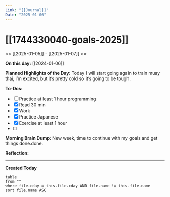 ```yaml
---
Link: "[[Journal]]"
Date: "2025-01-06"
---
```

# [[1744330040-goals-2025]]

<< [[2025-01-05]] - [[2025-01-07]] >>

**On this day:** [[2024-01-06]]

**Planned Highlights of the Day:**
Today I will start going again to train muay thai, I’m excited, but it’s pretty cold so it’s going to be tough.

**To-Dos:**
- [ ] Practice at least 1 hour programming
- [x] Read 30 min
- [x] Work
- [x] Practice Japanese
- [x] Exercise at least 1 hour
- [ ] 

**Morning Brain Dump:**
New week, time to continue with my goals and get things done.done.

**Reflection:**


---
**Created Today**
```dataview
table
from ""
where file.cday = this.file.cday AND file.name != this.file.name
sort file.name ASC
```
